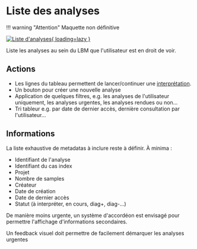 # Liste des analyses

!!! warning "Attention"
Maquette non définitive

[![Liste d'analyses](/images/mockup/list-analyses.png){ loading=lazy }](/images/mockup/list-analyses.png)

Liste les analyses au sein du LBM que l'utilisateur est en droit de voir.

## Actions

- Les lignes du tableau permettent de lancer/continuer une [interprétation](./interpretation-table.md).
- Un bouton pour créer une nouvelle analyse
- Application de quelques filtres, e.g. les analyses de l'utilisateur uniquement, les analyses urgentes, les analyses rendues ou non…
- Tri tableur e.g. par date de dernier accès, dernière consultation par l'utilisateur…

## Informations

La liste exhaustive de metadatas à inclure reste à définir. À minima :

- Identifiant de l'analyse
- Identifiant du cas index
- Projet
- Nombre de samples
- Créateur
- Date de création
- Date de dernier accès
- Statut (à interpréter, en cours, diag+, diag-…)

De manière moins urgente, un système d'accordéon est envisagé pour permettre l'affichage d'informations secondaires.

Un feedback visuel doit permettre de facilement démarquer les analyses urgentes
